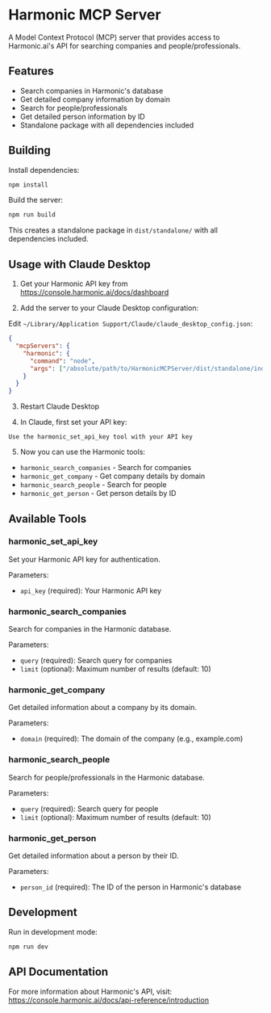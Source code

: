 # Harmonic MCP Server

A Model Context Protocol (MCP) server that provides access to Harmonic.ai's API for searching companies and people/professionals.

## Features

- Search companies in Harmonic's database
- Get detailed company information by domain
- Search for people/professionals
- Get detailed person information by ID
- Standalone package with all dependencies included

## Building

Install dependencies:
```bash
npm install
```

Build the server:
```bash
npm run build
```

This creates a standalone package in `dist/standalone/` with all dependencies included.

## Usage with Claude Desktop

1. Get your Harmonic API key from https://console.harmonic.ai/docs/dashboard

2. Add the server to your Claude Desktop configuration:

Edit `~/Library/Application Support/Claude/claude_desktop_config.json`:

```json
{
  "mcpServers": {
    "harmonic": {
      "command": "node",
      "args": ["/absolute/path/to/HarmonicMCPServer/dist/standalone/index.js"]
    }
  }
}
```

3. Restart Claude Desktop

4. In Claude, first set your API key:
```
Use the harmonic_set_api_key tool with your API key
```

5. Now you can use the Harmonic tools:
- `harmonic_search_companies` - Search for companies
- `harmonic_get_company` - Get company details by domain
- `harmonic_search_people` - Search for people
- `harmonic_get_person` - Get person details by ID

## Available Tools

### harmonic_set_api_key
Set your Harmonic API key for authentication.

Parameters:
- `api_key` (required): Your Harmonic API key

### harmonic_search_companies
Search for companies in the Harmonic database.

Parameters:
- `query` (required): Search query for companies
- `limit` (optional): Maximum number of results (default: 10)

### harmonic_get_company
Get detailed information about a company by its domain.

Parameters:
- `domain` (required): The domain of the company (e.g., example.com)

### harmonic_search_people
Search for people/professionals in the Harmonic database.

Parameters:
- `query` (required): Search query for people
- `limit` (optional): Maximum number of results (default: 10)

### harmonic_get_person
Get detailed information about a person by their ID.

Parameters:
- `person_id` (required): The ID of the person in Harmonic's database

## Development

Run in development mode:
```bash
npm run dev
```

## API Documentation

For more information about Harmonic's API, visit:
https://console.harmonic.ai/docs/api-reference/introduction